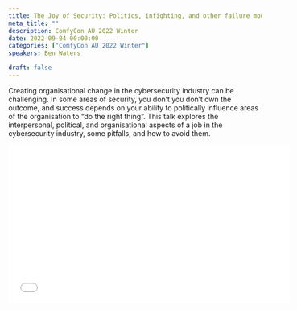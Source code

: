```yaml
---
title: The Joy of Security: Politics, infighting, and other failure modes for security programs
meta_title: ""
description: ComfyCon AU 2022 Winter
date: 2022-09-04 00:00:00
categories: ["ComfyCon AU 2022 Winter"]
speakers: Ben Waters

draft: false
---
```

Creating organisational change in the cybersecurity industry can be challenging. In some areas of security, you don’t you don’t own the outcome, and success depends on your ability to politically influence areas of the organisation to “do the right thing”. This talk explores the interpersonal, political, and organisational aspects of a job in the cybersecurity industry, some pitfalls, and how to avoid them.

<iframe width="560" height="315" src="None" title="YouTube video player" frameborder="0" allow="accelerometer; autoplay; clipboard-write; encrypted-media; gyroscope; picture-in-picture; web-share" allowfullscreen></iframe>